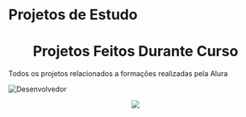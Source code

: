 # Projetos de Estudo
<h1 align="center"> Projetos Feitos Durante Curso </h1>
<p>Todos os projetos relacionados a formações realizadas pela Alura</p>


![Desenvolvedor](https://user-images.githubusercontent.com/47800346/194912632-ef42915f-45fb-4e6b-b301-e3e4eff0d88b.jpeg)

<p align="center">
<img src="http://img.shields.io/static/v1?label=STATUS&message=EM%20DESENVOLVIMENTO&color=GREEN&style=for-the-badge"/>
</p>
